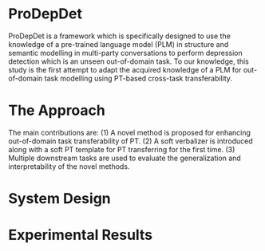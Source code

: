 # <B> ProDepDet </B>
ProDepDet is a framework which is specifically designed to use the knowledge of a pre-trained language model (PLM) in structure and semantic modelling in multi-party conversations to perform depression detection which is an unseen out-of-domain task. To our knowledge, this study is the first attempt to adapt the acquired knowledge of a PLM for out-of-domain task modelling using PT-based cross-task transferability. 

# The Approach



The main contributions are: (1) A novel method is proposed for enhancing out-of-domain task transferability of PT. (2) A soft verbalizer is introduced along with a soft PT template for PT transferring for the first time. (3) Multiple downstream tasks are used to evaluate the generalization and interpretability of the novel methods. 
 
 # System Design 


 # Experimental Results
